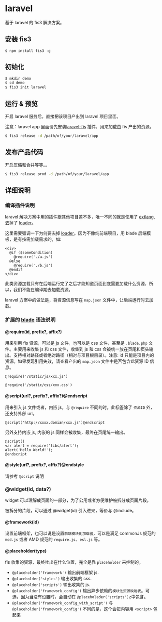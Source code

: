# laravel

基于 laravel  的 fis3 解决方案。

## 安装 fis3

```
$ npm install fis3 -g
```

## 初始化

```bash
$ mkdir demo
$ cd demo
$ fis3 init laravel
```

## 运行 & 预览

开启 laravel 服务后，直接把该项目产出到 laravel 项目里面。

注意：laravel app 里面请先安装[laravel-fis](https://github.com/fex-team/laravel-fis) 插件，用来加载由 fis 产出的资源。

```bash
$ fis3 release -d /path/of/your/laravel/app
```

## 发布产品代码

开启压缩和合并等等。。

```bash
$ fis3 release prod -d /path/of/your/laravel/app
```

## 详细说明

### 编译插件说明

laravel 解决方案中用的插件跟其他项目差不多，唯一不同的就是使用了 [extlang](https://github.com/fex-team/fis3-preprocessor-extlang), 去掉了 [loader](https://github.com/fex-team/fis3-postpackager-loader)。

这里需要强调一下为何要去掉 [loader](https://github.com/fex-team/fis3-postpackager-loader)。因为不像纯前端项目，用 blade 后端模板，是有按需加载需求的，如:

```blade
<div>
  @if ($someCondition)
    @require('./a.js')
  @else
    @require('./b.js')
  @endif
</div>
```

此类资源加载只有在后端运行完了之后才能知道页面到底需要加载什么资源，所以，我们不能在编译期去加载资源。

laravel 方案中的做法是，将资源信息写在 `map.json` 文件中，让后端运行时去加载。

### 扩展的 [blade](http://laravel.com/docs/5.0/templates) 语法说明


#### @require(id, prefix?, affix?)

用来引用 fis 资源，可以是 js 文件，也可以是 css 文件，甚至是 `.blade.php` 文件。主要用来收集 js 和 css 文件，收集到 js 和 css 会被统一放在页尾和页头输出。支持相对路径或者绝对路径（相对与项目根目录）。注意: id 只能是项目内的资源。如果发现引用失效，请查看产出的 `map.json` 文件中是否包含此资源 ID 信息。

```blade
@require('/static/js/xxx.js')

@require('/static/css/xxx.css')
```

#### @script(url?, prefix?, affix?)@endscript

用来引入 js 文件或者，内嵌 js。与 `@require` 不同的时，此标签除了 `资源ID` 外，还支持外部 url。

```blade
@script('http://xxxx.domian/xxx.js')@endscript
```

另外支持内嵌 js, 内嵌的 js 同样会被收集，最终在页尾统一输出。

```blade
@script()
var alert = require('libs/alert');
alert('Hello World!');
@endscript
```

#### @style(url?, prefix?, affix?)@endstyle
请参考 `@script` 说明

### @widget(id, data?)

widget 可以理解成页面的一部分，为了公用或者方便维护被拆分成页面片段。

被拆分的片段，可以通过 @widget(id) 引入进来，等价与 @include。

#### @framework(id)

设置前端框架，也可以说是设置`前端模块化加载器`，可以是满足 commonJs 规范的 `mod.js` 或者 AMD 规范的 `require.js`、`esl.js` 等。

#### @placeholder(type)

fis 收集的资源，最终吐出在什么位置，完全是靠 `placeholder` 来控制的。

- `@placeholder('framework')` 输出前端框架 js.
- `@placeholder('styles')` 输出收集的 css.
- `@placeholder('scripts')` 输出收集的 js.
- `@placeholder('framework_config')` 输出异步依赖的`模块化资源映射表`。可选，因为当没有设置时，会自动在 `@placeholader('scripts')`z中包含。
- `@placeholder('framework_config_with_script')` 与 `@placeholder('framework_config')` 不同的是，这个会把内容用 `<script>` 包起来

